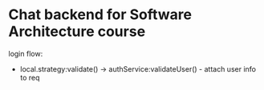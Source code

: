 # Chat backend for Software Architecture course

login flow:

- local.strategy:validate() -> authService:validateUser() - attach user info to req